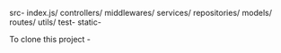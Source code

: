 src-
   index.js/
   controllers/
   middlewares/
   services/
   repositories/
   models/
   routes/
   utils/
test-
static-   


To clone this project - 


   